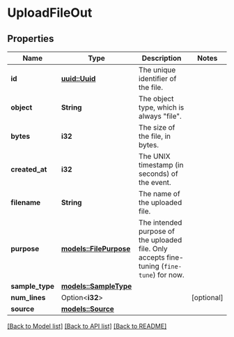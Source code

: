 # UploadFileOut

## Properties

Name | Type | Description | Notes
------------ | ------------- | ------------- | -------------
**id** | [**uuid::Uuid**](uuid::Uuid.md) | The unique identifier of the file. | 
**object** | **String** | The object type, which is always \"file\". | 
**bytes** | **i32** | The size of the file, in bytes. | 
**created_at** | **i32** | The UNIX timestamp (in seconds) of the event. | 
**filename** | **String** | The name of the uploaded file. | 
**purpose** | [**models::FilePurpose**](FilePurpose.md) | The intended purpose of the uploaded file. Only accepts fine-tuning (`fine-tune`) for now. | 
**sample_type** | [**models::SampleType**](SampleType.md) |  | 
**num_lines** | Option<**i32**> |  | [optional]
**source** | [**models::Source**](Source.md) |  | 

[[Back to Model list]](../README.md#documentation-for-models) [[Back to API list]](../README.md#documentation-for-api-endpoints) [[Back to README]](../README.md)


